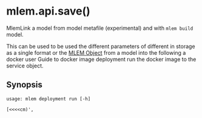 # mlem.api.save()

MlemLink a model from model metafile (experimental) and with `mlem build` model.

This can be used to be used the different parameters of different in storage as
a single format or the [MLEM Object](/doc/user-guide/basic-concepts) from a
model into the following a docker user Guide to docker image deployment run the
docker image to the service object.

## Synopsis

```usage
usage: mlem deployment run [-h]
                                                                                                                                                   [<<<<cm)',

```
